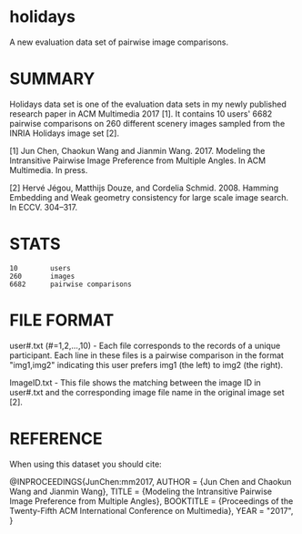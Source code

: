 # holidays
A new evaluation data set of pairwise image comparisons.

SUMMARY 
=============================================

Holidays data set is one of the evaluation data sets in my newly published research paper in ACM Multimedia 2017 [1]. It contains 10 users' 6682 pairwise comparisons on 260 different scenery images sampled from the INRIA Holidays image set [2]. 

[1] Jun Chen, Chaokun Wang and Jianmin Wang. 2017. Modeling the Intransitive Pairwise Image Preference from Multiple Angles. In ACM Multimedia. In press.

[2] Hervé Jégou, Matthijs Douze, and Cordelia Schmid. 2008. Hamming Embedding and Weak geometry consistency for large scale image search. In ECCV. 304–317.



STATS
=============================================

    10        users
    260		  images
    6682	  pairwise comparisons


FILE FORMAT
=============================================

user#.txt (#=1,2,...,10) - Each file corresponds to the records of a unique participant. Each line in these files is a pairwise comparison in the format "img1,img2" indicating this user prefers img1 (the left) to img2 (the right).


ImageID.txt - This file shows the matching between the image ID in user#.txt and the corresponding image file name in the original image set [2].
 

REFERENCE 
=============================================

When using this dataset you should cite:

@INPROCEEDINGS{JunChen:mm2017,
  AUTHOR = {Jun Chen and Chaokun Wang and Jianmin Wang},
  TITLE = {Modeling the Intransitive Pairwise Image Preference from Multiple Angles},
  BOOKTITLE = {Proceedings of the Twenty-Fifth ACM International Conference on Multimedia},
  YEAR = "2017",
} 
